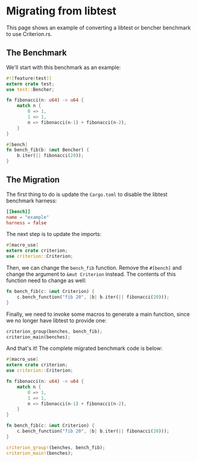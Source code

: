# Migrating from libtest

This page shows an example of converting a libtest or bencher benchmark to use
Criterion.rs.

## The Benchmark

We'll start with this benchmark as an example:

```rust
#![feature(test)]
extern crate test;
use test::Bencher;

fn fibonacci(n: u64) -> u64 {
    match n {
        0 => 1,
        1 => 1,
        n => fibonacci(n-1) + fibonacci(n-2),
    }
}

#[bench]
fn bench_fib(b: &mut Bencher) {
    b.iter(|| fibonacci(20));
}
```

## The Migration

The first thing to do is update the `Cargo.toml` to disable the libtest
benchmark harness:

```toml
[[bench]]
name = "example"
harness = false
```

The next step is to update the imports:

```rust
#[macro_use]
extern crate criterion;
use criterion::Criterion;
```

Then, we can change the `bench_fib` function. Remove the `#[bench]` and change
the argument to `&mut Criterion` instead. The contents of this function need to
change as well:

```rust
fn bench_fib(c: &mut Criterion) {
    c.bench_function("fib 20", |b| b.iter(|| fibonacci(20)));
}
```

Finally, we need to invoke some macros to generate a main function, since we
no longer have libtest to provide one:

```rust
criterion_group(benches, bench_fib);
criterion_main(benches);
```

And that's it! The complete migrated benchmark code is below:

```rust
#[macro_use]
extern crate criterion;
use criterion::Criterion;

fn fibonacci(n: u64) -> u64 {
    match n {
        0 => 1,
        1 => 1,
        n => fibonacci(n-1) + fibonacci(n-2),
    }
}

fn bench_fib(c: &mut Criterion) {
    c.bench_function("fib 20", |b| b.iter(|| fibonacci(20)));
}

criterion_group!(benches, bench_fib);
criterion_main!(benches);
```